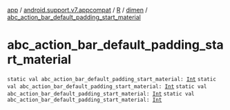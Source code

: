 [app](../../../index.md) / [android.support.v7.appcompat](../../index.md) / [R](../index.md) / [dimen](index.md) / [abc_action_bar_default_padding_start_material](.)

# abc_action_bar_default_padding_start_material

`static val abc_action_bar_default_padding_start_material: `[`Int`](https://kotlinlang.org/api/latest/jvm/stdlib/kotlin/-int/index.html)
`static val abc_action_bar_default_padding_start_material: `[`Int`](https://kotlinlang.org/api/latest/jvm/stdlib/kotlin/-int/index.html)
`static val abc_action_bar_default_padding_start_material: `[`Int`](https://kotlinlang.org/api/latest/jvm/stdlib/kotlin/-int/index.html)
`static val abc_action_bar_default_padding_start_material: `[`Int`](https://kotlinlang.org/api/latest/jvm/stdlib/kotlin/-int/index.html)
